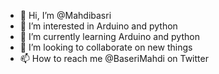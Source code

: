 - 👋 Hi, I’m @Mahdibasri
- 👀 I’m interested in Arduino and python
- 🌱 I’m currently learning Arduino and python
- 💞️ I’m looking to collaborate on new things
- 📫 How to reach me @BaseriMahdi on Twitter 


<!---
Mahdibasri/Mahdibasri is a ✨ special ✨ repository because its `README.md` (this file) appears on your GitHub profile.
You can click the Preview link to take a look at your changes.
--->
